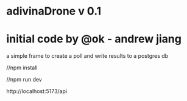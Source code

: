 # adivinaDrone v 0.1
# initial code by @ok - andrew jiang

a simple frame to create a poll and write results to a postgres db

//npm install

//npm run dev

http://localhost:5173/api

